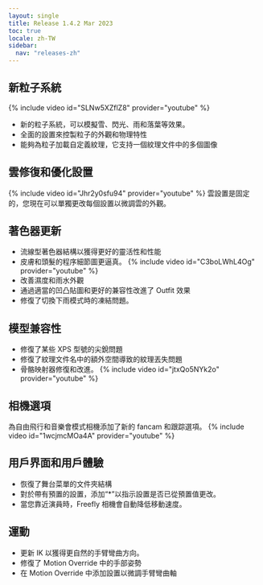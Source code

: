 ```yaml
---
layout: single
title: Release 1.4.2 Mar 2023
toc: true
locale: zh-TW
sidebar:
  nav: "releases-zh"
---
```


## 新粒子系統
{% include video id="SLNw5XZflZ8" provider="youtube" %}
* 新的粒子系統，可以模擬雪、閃光、雨和落葉等效果。
* 全面的設置來控製粒子的外觀和物理特性
* 能夠為粒子加載自定義紋理，它支持一個紋理文件中的多個圖像

## 雲修復和優化設置
{% include video id="Jhr2y0sfu94" provider="youtube" %}
雲設置是固定的，您現在可以單獨更改每個設置以微調雲的外觀。

## 著色器更新
* 流線型著色器結構以獲得更好的靈活性和性能
* 皮膚和頭髮的程序細節圖更逼真。
{% include video id="C3boLWhL4Og" provider="youtube" %}
* 改善濕度和雨水外觀
* 通過適當的凹凸貼圖和更好的兼容性改進了 Outfit 效果
* 修復了切換下雨模式時的凍結問題。

## 模型兼容性
* 修復了某些 XPS 型號的尖銳問題
* 修復了紋理文件名中的額外空間導致的紋理丟失問題
* 骨骼映射器修復和改進。
{% include video id="jtxQo5NYk2o" provider="youtube" %}

## 相機選項
為自由飛行和音樂會模式相機添加了新的 fancam 和跟踪選項。
{% include video id="1wcjmcMOa4A" provider="youtube" %}

## 用戶界面和用戶體驗
* 恢復了舞台菜單的文件夾結構
* 對於帶有預置的設置，添加“*”以指示設置是否已從預置值更改。
* 當您靠近演員時，Freefly 相機會自動降低移動速度。

## 運動
* 更新 IK 以獲得更自然的手臂彎曲方向。
* 修復了 Motion Override 中的手部姿勢
* 在 Motion Override 中添加設置以微調手臂彎曲軸